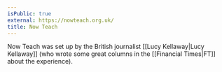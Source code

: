 ```yaml
---
isPublic: true
external: https://nowteach.org.uk/
title: Now Teach
---
```


Now Teach was set up by the British journalist [[Lucy Kellaway|Lucy Kellaway]] (who wrote some great columns in the [[Financial Times|FT]] about the experience).